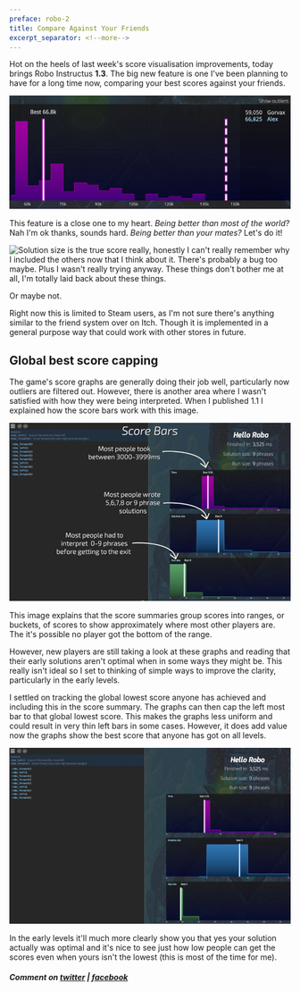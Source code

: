 ```yaml
---
preface: robo-2
title: Compare Against Your Friends
excerpt_separator: <!--more-->
---
```

Hot on the heels of last week's score visualisation improvements, today brings Robo Instructus **1.3**. The big new feature is one I've been planning to have for a long time now, comparing your best scores against your friends.

![](/assets/2019-08-02/top.jpg "Wtf! I made the game ffs!")
<!--more-->

This feature is a close one to my heart. _Being better than most of the world?_ Nah I'm ok thanks, sounds hard. _Being better than your mates?_ Let's do it!

![](https://user-images.githubusercontent.com/2331607/62379292-92fa7c80-b53e-11e9-8a79-4bd486edf725.jpg "Solution size is the true score really, honestly I can't really remember why I included the others now that I think about it. There's probably a bug too maybe. Plus I wasn't really trying anyway. These things don't bother me at all, I'm totally laid back about these things.")

Or maybe not.

Right now this is limited to Steam users, as I'm not sure there's anything similar to the friend system over on Itch. Though it is implemented in a general purpose way that could work with other stores in future.

## Global best score capping
The game's score graphs are generally doing their job well, particularly now outliers are filtered out. However, there is another area where I wasn't satisfied with how they were being interpreted. When I published 1.1 I explained how the score bars work with this image.

![](/assets/2019-08-02/1.1-graph.jpg "Scores ala 1.1 explained")

This image explains that the score summaries group scores into ranges, or buckets, of scores to show approximately where most other players are. The it's possible no player got the bottom of the range.

However, new players are still taking a look at these graphs and reading that their early solutions aren't optimal when in some ways they might be. This really isn't ideal so I set to thinking of simple ways to improve the clarity, particularly in the early levels.

I settled on tracking the global lowest score anyone has achieved and including this in the score summary. The graphs can then cap the left most bar to that global lowest score. This makes the graphs less uniform and could result in very thin left bars in some cases. However, it does add value now the graphs show the best score that anyone has got on all levels.

![](/assets/2019-08-02/capped.jpg "Yep, you can solve this level with a solution size of 4 phrases. The other two are perfect though so chin up!")

In the early levels it'll much more clearly show you that yes your solution actually was optimal and it's nice to see just how low people can get the scores even when yours isn't the lowest (this is most of the time for me).

##### Comment on [twitter](https://twitter.com/bigabgames/status/1157330395320541184) | [facebook](https://www.facebook.com/bigabgames/posts/2587119501375421)
